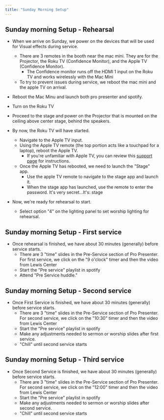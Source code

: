 ```yaml
---
title: "Sunday Morning Setup"
---
```


## Sunday morning Setup - Rehearsal
- When we arrive on Sunday, we power on the devices that will be used for Visual effects during service.
  - There are 3 remotes in the booth near the mac mini.  They are for the Projector, the Roku TV (Confidence Monitor), and the Apple TV (Confidence Monitor).
    - The Confidence monitor runs off the HDMI 1 input on the Roku TV and works wirelessly with the Mac Mini
  - To try to prevent issues during service, we reboot the mac mini and the apple TV on arrival.

- Reboot the Mac Minu and launch both pro presenter and spotify.  
- Turn on the Roku TV
- Proceed to the stage and power on the Projector that is mounted on the ceiling above center stage, behind the speakers.
- By now, the Roku TV will have started.  
  - Navigate to the Apple TV input.
  - Using the Apple TV remote (the top portion acts like a touchpad for a laptop), reboot the Apple TV.  
    - If you're unfamiliar with Apple TV, you can review this [support page](https://support.apple.com/guide/tv/restart-apple-tv-atvbb8553426/tvos) for instructions.
  - Once the Apple TV has rebooted, we need to launch the "Stage" app.
    - Use the apple TV remote to navigate to the stage app and launch it.
    - When the stage app has launched, use the remote to enter the password.  It's very secret...It's:  stage
- Now, we're ready for rehearsal to start.
  - Select option "4" on the lighting panel to set worship lighting for rehearsal.

## Sunday morning Setup - First service
- Once rehearsal is finished, we have about 30 minutes (generally) before service starts.
  - There are 3 "time" slides in the Pre-Service section of Pro Presenter.  For first service, we click on the "9 o'clock" timer and then the video from Lewis Center
  - Start the "Pre service" playlist in spotify
  - Attend "Pre Service huddle."

## Sunday morning Setup - Second service
- Once First Service is finished, we have about 30 minutes (generally) before service starts.
  - There are 3 "time" slides in the Pre-Service section of Pro Presenter.  For second service, we click on the "10:30" timer and then the video from Lewis Center
  - Start the "Pre service" playlist in spotify
  - Make any adjustments needed to sermon or worship slides after first service.  
  - "Chill" until second service starts

## Sunday morning Setup - Third service
- Once Second Service is finished, we have about 30 minutes (generally) before service starts.
  - There are 3 "time" slides in the Pre-Service section of Pro Presenter.  For second service, we click on the "12:00" timer and then the video from Lewis Center
  - Start the "Pre service" playlist in spotify
  - Make any adjustments needed to sermon or worship slides after second service.  
  - "Chill" until second service starts


